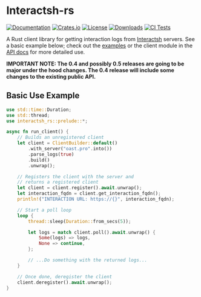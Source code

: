 # Interactsh-rs

[![Documentation](https://docs.rs/interactsh-rs/badge.svg)](https://docs.rs/interactsh-rs)
[![Crates.io](https://img.shields.io/crates/v/interactsh-rs.svg)](https://crates.io/crates/interactsh-rs)
[![License](https://img.shields.io/crates/l/interactsh-rs.svg)](https://github.com/pyroraptor07/interactsh-rs)
[![Downloads](https://img.shields.io/crates/d/interactsh-rs.svg)](https://crates.io/crates/interactsh-rs)
[![CI Tests](https://github.com/pyroraptor07/interactsh-rs/actions/workflows/main.yml/badge.svg?branch=main)](https://github.com/pyroraptor07/interactsh-rs/actions/workflows/main.yml)

A Rust client library for getting interaction logs from [Interactsh](https://github.com/projectdiscovery/interactsh) servers. See a basic example below; check out the [examples](https://github.com/pyroraptor07/interactsh-rs/tree/main/examples) or the client module in the [API docs](https://docs.rs/interactsh-rs/latest/interactsh_rs/client/index.html) for more detailed use.

**IMPORTANT NOTE: The 0.4 and possibly 0.5 releases are going to be major under the hood changes. The 0.4 release will include some changes to the existing public API.**

## Basic Use Example
```rust
use std::time::Duration;
use std::thread;
use interactsh_rs::prelude::*;

async fn run_client() {
    // Builds an unregistered client
    let client = ClientBuilder::default()
        .with_server("oast.pro".into())
        .parse_logs(true)
        .build()
        .unwrap();

    // Registers the client with the server and
    // returns a registered client
    let client = client.register().await.unwrap();
    let interaction_fqdn = client.get_interaction_fqdn();
    println!("INTERACTION URL: https://{}", interaction_fqdn);

    // Start a poll loop
    loop {
        thread::sleep(Duration::from_secs(5));

        let logs = match client.poll().await.unwrap() {
            Some(logs) => logs,
            None => continue,
        };

        // ...Do something with the returned logs...
    }

    // Once done, deregister the client
    client.deregister().await.unwrap();
}
```
